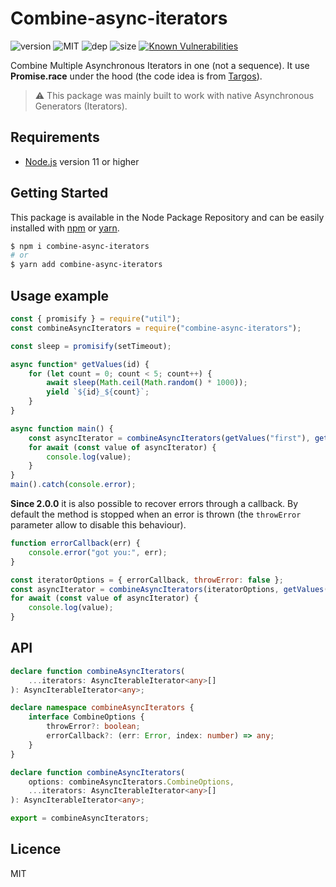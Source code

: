 # Combine-async-iterators
![version](https://img.shields.io/badge/dynamic/json.svg?url=https://raw.githubusercontent.com/fraxken/combine-async-iterators/master/package.json&query=$.version&label=Version)
![MIT](https://img.shields.io/github/license/mashape/apistatus.svg)
![dep](https://img.shields.io/david/fraxken/combine-async-iterators)
![size](https://img.shields.io/bundlephobia/min/combine-async-iterators)
[![Known Vulnerabilities](https://snyk.io//test/github/fraxken/combine-async-iterators/badge.svg?targetFile=package.json)](https://snyk.io//test/github/fraxken/combine-async-iterators?targetFile=package.json)

Combine Multiple Asynchronous Iterators in one (not a sequence). It use **Promise.race** under the hood (the code idea is from [Targos](http://github.com/targos)).

> ⚠️ This package was mainly built to work with native Asynchronous Generators (Iterators).

## Requirements
- [Node.js](https://nodejs.org/en/) version 11 or higher

## Getting Started

This package is available in the Node Package Repository and can be easily installed with [npm](https://docs.npmjs.com/getting-started/what-is-npm) or [yarn](https://yarnpkg.com).

```bash
$ npm i combine-async-iterators
# or
$ yarn add combine-async-iterators
```

## Usage example
```js
const { promisify } = require("util");
const combineAsyncIterators = require("combine-async-iterators");

const sleep = promisify(setTimeout);

async function* getValues(id) {
    for (let count = 0; count < 5; count++) {
        await sleep(Math.ceil(Math.random() * 1000));
        yield `${id}_${count}`;
    }
}

async function main() {
    const asyncIterator = combineAsyncIterators(getValues("first"), getValues("second"));
    for await (const value of asyncIterator) {
        console.log(value);
    }
}
main().catch(console.error);
```

**Since 2.0.0** it is also possible to recover errors through a callback. By default the method is stopped when an error is thrown (the `throwError` parameter allow to disable this behaviour).

```js
function errorCallback(err) {
    console.error("got you:", err);
}

const iteratorOptions = { errorCallback, throwError: false };
const asyncIterator = combineAsyncIterators(iteratorOptions, getValues("first"), getValues("second"));
for await (const value of asyncIterator) {
    console.log(value);
}
```

## API

```ts
declare function combineAsyncIterators(
    ...iterators: AsyncIterableIterator<any>[]
): AsyncIterableIterator<any>;

declare namespace combineAsyncIterators {
    interface CombineOptions {
        throwError?: boolean;
        errorCallback?: (err: Error, index: number) => any;
    }
}

declare function combineAsyncIterators(
    options: combineAsyncIterators.CombineOptions,
    ...iterators: AsyncIterableIterator<any>[]
): AsyncIterableIterator<any>;

export = combineAsyncIterators;
```

## Licence
MIT


